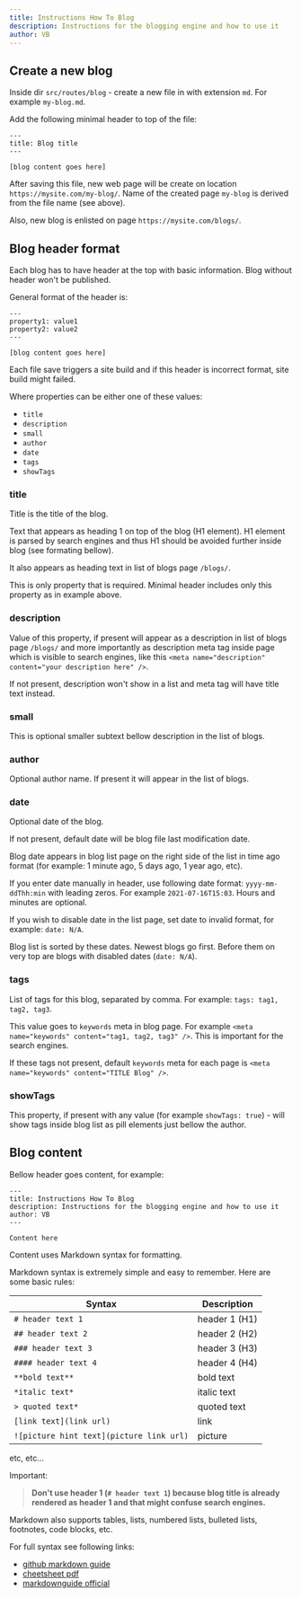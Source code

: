 ```yaml
---
title: Instructions How To Blog
description: Instructions for the blogging engine and how to use it
author: VB
---
```


## Create a new blog

Inside dir `src/routes/blog` - create a new file in  with extension `md`. For example `my-blog.md`.

Add the following minimal header to top of the file:

```
---
title: Blog title
---

[blog content goes here]
```

After saving this file, new web page will be create on location `https://mysite.com/my-blog/`. Name of the created page `my-blog` is derived from the file name (see above). 

Also, new blog is enlisted on page `https://mysite.com/blogs/`.

## Blog header format

Each blog has to have header at the top with basic information. Blog without header won't be published. 

General format of the header is:

```
---
property1: value1
property2: value2
---

[blog content goes here]
```

Each file save triggers a site build and if this header is incorrect format, site build might failed.

Where properties can be either one of these values:

- `title`
- `description`
- `small`
- `author`
- `date`
- `tags`
- `showTags`

### title

Title is the title of the blog.

Text that appears as heading 1 on top of the blog (H1 element). H1 element is parsed by search engines and thus H1 should be avoided further inside blog (see formating bellow).

It also appears as heading text in list of blogs page `/blogs/`.

This is only property that is required. Minimal header includes only this property as in example above.

### description

Value of this property, if present will appear as a description in list of blogs page `/blogs/` and more importantly as description meta tag inside page which is visible to search engines, like this `<meta name="description" content="your description here" />`.

If not present, description won't show in a list and meta tag will have title text instead.

### small

This is optional smaller subtext bellow description in the list of blogs.

### author

Optional author name. If present it will appear in the list of blogs.

### date

Optional date of the blog.

If not present, default date will be blog file last modification date.

Blog date appears in blog list page on the right side of the list in time ago format (for example: 1 minute ago, 5 days ago, 1 year ago, etc).

If you enter date manually in header, use following date format: `yyyy-mm-ddThh:min` with leading zeros. For example `2021-07-16T15:03`. Hours and minutes are optional.

If you wish to disable date in the list page, set date to invalid format, for example: `date: N/A`.

Blog list is sorted by these dates. Newest blogs go first. Before them on very top are blogs with disabled dates (`date: N/A`).

### tags

List of tags for this blog, separated by comma. For example: `tags: tag1, tag2, tag3`.

This value goes to `keywords` meta in blog page. For example `<meta name="keywords" content="tag1, tag2, tag3" />`. This is important for the search engines.

If these tags not present, default `keywords` meta for each page is `<meta name="keywords" content="TITLE Blog" />`.

### showTags

This property, if present with any value (for example `showTags: true`) - will show tags inside blog list as pill elements just bellow the author.

## Blog content

Bellow header goes content, for example:

```
---
title: Instructions How To Blog
description: Instructions for the blogging engine and how to use it
author: VB
---

Content here
```

Content uses Markdown syntax for formatting.

Markdown syntax is extremely simple and easy to remember. Here are some basic rules:

| Syntax | Description |
| ----------- | ----------- |
| `# header text 1` | header 1 (H1) |
| `## header text 2` | header 2 (H2) |
| `### header text 3` | header 3 (H3) |
| `#### header text 4` | header 4 (H4) |
| `**bold text**` | bold text |
| `*italic text*` | italic text |
| `> quoted text*` | quoted text |
| `[link text](link url)` | link |
| `![picture hint text](picture link url)` | picture |

etc, etc...

Important:
> **Don't use header 1 (`# header text 1`) because blog title is already rendered as header 1 and that might confuse search engines.**

Markdown also supports tables, lists, numbered lists, bulleted lists, footnotes, code blocks, etc.

For full syntax see following links:

- [github markdown guide](https://guides.github.com/features/mastering-markdown/)
- [cheetsheet pdf](https://guides.github.com/pdfs/markdown-cheatsheet-online.pdf)
- [markdownguide official](https://www.markdownguide.org/basic-syntax/)
